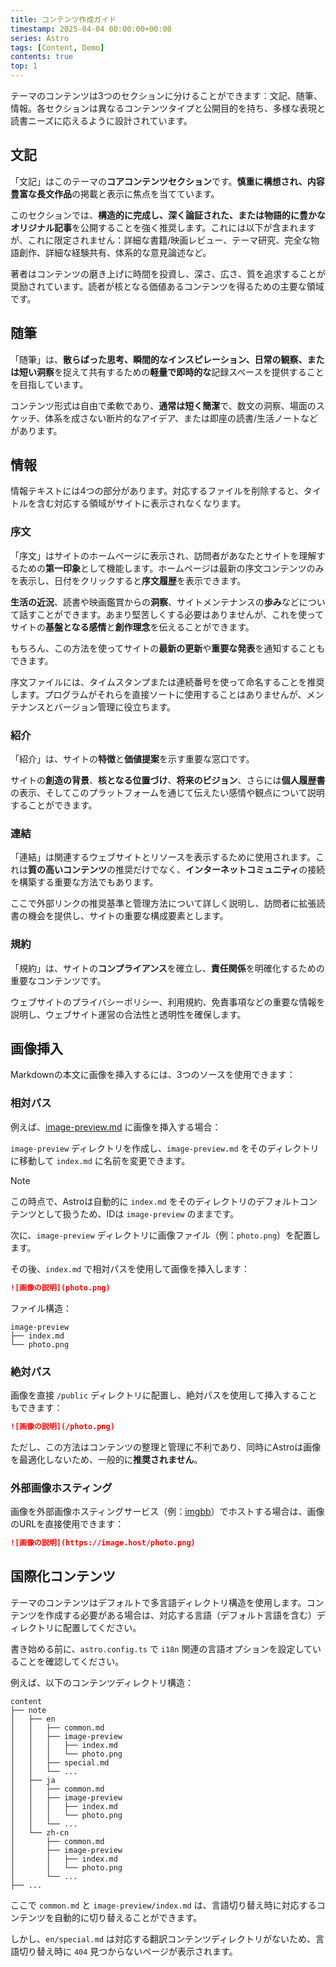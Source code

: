 ```yaml
---
title: コンテンツ作成ガイド
timestamp: 2025-04-04 00:00:00+00:00
series: Astro
tags: [Content, Demo]
contents: true
top: 1
---
```


テーマのコンテンツは3つのセクションに分けることができます：文記、随筆、情報。各セクションは異なるコンテンツタイプと公開目的を持ち、多様な表現と読書ニーズに応えるように設計されています。

## 文記

「文記」はこのテーマの**コアコンテンツセクション**です。**慎重に構想され、内容豊富な長文作品**の掲載と表示に焦点を当てています。

このセクションでは、**構造的に完成し、深く論証された、または物語的に豊かなオリジナル記事**を公開することを強く推奨します。これには以下が含まれますが、これに限定されません：詳細な書籍/映画レビュー、テーマ研究、完全な物語創作、詳細な経験共有、体系的な意見論述など。

著者はコンテンツの磨き上げに時間を投資し、深さ、広さ、質を追求することが奨励されています。読者が核となる価値あるコンテンツを得るための主要な領域です。

## 随筆

「随筆」は、**散らばった思考、瞬間的なインスピレーション、日常の観察、または短い洞察**を捉えて共有するための**軽量で即時的な**記録スペースを提供することを目指しています。

コンテンツ形式は自由で柔軟であり、**通常は短く簡潔**で、数文の洞察、場面のスケッチ、体系を成さない断片的なアイデア、または即座の読書/生活ノートなどがあります。

## 情報

情報テキストには4つの部分があります。対応するファイルを削除すると、タイトルを含む対応する領域がサイトに表示されなくなります。

### 序文

「序文」はサイトのホームページに表示され、訪問者があなたとサイトを理解するための**第一印象**として機能します。ホームページは最新の序文コンテンツのみを表示し、日付をクリックすると**序文履歴**を表示できます。

**生活の近況**、読書や映画鑑賞からの**洞察**、サイトメンテナンスの**歩み**などについて話すことができます。あまり堅苦しくする必要はありませんが、これを使ってサイトの**基盤となる感情**と**創作理念**を伝えることができます。

もちろん、この方法を使ってサイトの**最新の更新**や**重要な発表**を通知することもできます。

序文ファイルには、タイムスタンプまたは連続番号を使って命名することを推奨します。プログラムがそれらを直接ソートに使用することはありませんが、メンテナンスとバージョン管理に役立ちます。

### 紹介

「紹介」は、サイトの**特徴**と**価値提案**を示す重要な窓口です。

サイトの**創造の背景**、**核となる位置づけ**、**将来のビジョン**、さらには**個人履歴書**の表示、そしてこのプラットフォームを通じて伝えたい感情や観点について説明することができます。

### 連結

「連結」は関連するウェブサイトとリソースを表示するために使用されます。これは**質の高いコンテンツ**の推奨だけでなく、**インターネットコミュニティ**の接続を構築する重要な方法でもあります。

ここで外部リンクの推奨基準と管理方法について詳しく説明し、訪問者に拡張読書の機会を提供し、サイトの重要な構成要素とします。

### 規約

「規約」は、サイトの**コンプライアンス**を確立し、**責任関係**を明確化するための重要なコンテンツです。

ウェブサイトのプライバシーポリシー、利用規約、免責事項などの重要な情報を説明し、ウェブサイト運営の合法性と透明性を確保します。

## 画像挿入

Markdownの本文に画像を挿入するには、3つのソースを使用できます：

### 相対パス

例えば、[image-preview.md](image-preview/index.md) に画像を挿入する場合：

`image-preview` ディレクトリを作成し、`image-preview.md` をそのディレクトリに移動して `index.md` に名前を変更できます。

> [!NOTE]
> この時点で、Astroは自動的に `index.md` をそのディレクトリのデフォルトコンテンツとして扱うため、IDは `image-preview` のままです。

次に、`image-preview` ディレクトリに画像ファイル（例：`photo.png`）を配置します。

その後、`index.md` で相対パスを使用して画像を挿入します：

```md
![画像の説明](photo.png)
```

ファイル構造：

```
image-preview
├── index.md
└── photo.png
```

### 絶対パス

画像を直接 `/public` ディレクトリに配置し、絶対パスを使用して挿入することもできます：

```md
![画像の説明](/photo.png)
```

ただし、この方法はコンテンツの整理と管理に不利であり、同時にAstroは画像を最適化しないため、一般的に**推奨されません**。

### 外部画像ホスティング

画像を外部画像ホスティングサービス（例：[imgbb](https://imgbb.com/)）でホストする場合は、画像のURLを直接使用できます：

```md
![画像の説明](https://image.host/photo.png)
```

## 国際化コンテンツ

テーマのコンテンツはデフォルトで多言語ディレクトリ構造を使用します。コンテンツを作成する必要がある場合は、対応する言語（デフォルト言語を含む）ディレクトリに配置してください。

書き始める前に、`astro.config.ts` で `i18n` 関連の言語オプションを設定していることを確認してください。

例えば、以下のコンテンツディレクトリ構造：

```
content
├── note
│   ├── en
│   │   ├── common.md
│   │   ├── image-preview
│   │   │   ├── index.md
│   │   │   └── photo.png
│   │   ├── special.md
│   │   └── ...
│   ├── ja
│   │   ├── common.md
│   │   ├── image-preview
│   │   │   ├── index.md
│   │   │   └── photo.png
│   │   └── ...
│   └── zh-cn
│       ├── common.md
│       ├── image-preview
│       │   ├── index.md
│       │   └── photo.png
│       └── ...
├── ...
```

ここで `common.md` と `image-preview/index.md` は、言語切り替え時に対応するコンテンツを自動的に切り替えることができます。

しかし、`en/special.md` は対応する翻訳コンテンツディレクトリがないため、言語切り替え時に `404` 見つからないページが表示されます。
